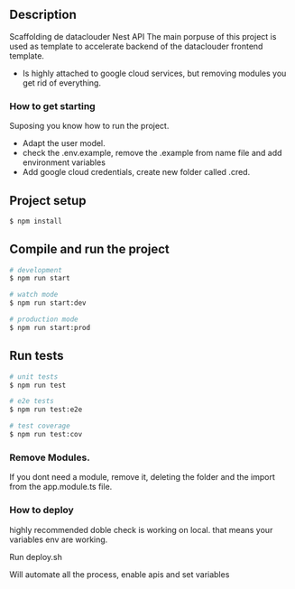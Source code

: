 ## Description

Scaffolding de dataclouder Nest API The main porpuse of this project is used as template to accelerate backend of the dataclouder frontend template.

- Is highly attached to google cloud services, but removing modules you get rid of everything.

### How to get starting

Suposing you know how to run the project.

- Adapt the user model.
- check the .env.example, remove the .example from name file and add environment variables
- Add google cloud credentials, create new folder called .cred.

## Project setup

```bash
$ npm install
```

## Compile and run the project

```bash
# development
$ npm run start

# watch mode
$ npm run start:dev

# production mode
$ npm run start:prod
```

## Run tests

```bash
# unit tests
$ npm run test

# e2e tests
$ npm run test:e2e

# test coverage
$ npm run test:cov
```

### Remove Modules.

If you dont need a module, remove it, deleting the folder and the import from the app.module.ts file.

### How to deploy

highly recommended doble check is working on local. that means your variables env are working.

Run deploy.sh

Will automate all the process, enable apis and set variables
